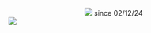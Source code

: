    ‎ ‎ ‎    ‎ ‎ ‎    ‎ ‎ ‎    ‎ ‎ ‎    ‎ ‎ ‎    ‎ ‎ ‎    ‎ ‎ ‎    ‎ ‎ ‎    ‎ ‎ ‎    ‎ ‎ ‎    ‎ ‎ ‎    ‎ ‎ ‎    ‎ ‎ ‎    ‎ ‎ ‎    ‎ ‎ ‎    ‎ ‎ ‎    ‎ ‎ ‎    ‎ ‎   ‎ ‎ ‎    ‎ ‎ ‎    ‎ ‎ ‎    ‎ ‎ ‎    ‎ ‎ ‎    ‎ ‎ ‎    ‎ ‎ ‎    ‎ ‎ ‎    ‎ ‎ ‎  ‎ ![](https://komarev.com/ghpvc/?username=byIer&label=fans) since 02/12/24
   ‎ ‎ ‎    ‎ ‎ ‎    ‎ ‎ ‎    ‎ ‎ ‎    ‎ ‎ ‎    ‎ ‎ ‎    ‎ ‎ ‎    ‎ ‎ ‎    ‎ ‎ ‎    ‎ ‎ ‎    ‎ ‎ ‎    ‎ ‎ ‎    ‎ ‎ ‎    ‎ ‎ ‎    ‎ ‎ ‎    ‎ ‎ ‎    ‎ ‎ ‎    ‎ ‎ ‎    ‎ ‎ ‎    ‎ ‎ ‎    ‎ ‎ ‎   ‎ ‎ ‎    ‎ ‎ ‎    ‎ ‎ ‎    ‎ ‎ ‎    ‎ ‎ ‎    ‎ ‎ ‎    ‎ ‎ ‎    ‎ ‎ ‎    ‎ ‎ ‎    ‎ ‎ ‎    ‎ ‎ ‎    ‎ ‎ ‎    ‎ ‎ ‎    ‎ ‎ ‎    ‎ ‎ ‎    ‎ ‎ ‎    ‎ ‎ ‎    ‎ ‎ ‎    ‎ ‎ ‎    ‎ ‎ ‎    ‎ ‎ ‎    ‎ ‎ ‎    ‎ ‎ ‎    ‎ ‎   ‎ ‎ ‎    ‎ ‎ ‎    ‎ ‎ ‎    ‎ ‎ ‎    ‎ ‎ ‎    ‎ ‎ ‎    ‎ ‎ ‎    ‎ ‎ ‎    ‎ ‎ ‎    ‎ ‎ ‎    ‎ ‎ ‎    ‎ ‎ ‎    ‎ ‎ ‎    ‎ ‎ ‎    ‎ ‎ ‎    ‎ ‎ ‎    ‎ ‎ ‎    ‎ ‎   ‎ ‎ ‎    ‎ ‎ ‎    ‎ ‎ ‎    ‎ ‎ ‎    ‎ ‎ ‎    ‎ ‎ ‎    ‎ ‎ ‎    ‎ ‎ ‎    ‎ ‎ ‎  ‎    ‎ ‎ ‎    ‎ ‎ ‎    ‎ ‎ ‎    ‎ ‎ ‎    ‎ ‎ ‎    ‎ ‎ ‎    ‎ ‎ ‎    ‎ ‎ ‎    ‎ ‎ ‎    ‎ ‎ ‎    ‎ ‎ ‎    ‎ ‎ ‎    ‎ ‎ ‎    ‎ ‎ ‎    ‎ ‎ ‎    ‎ ‎ ‎    ‎ ‎ ‎    ‎ ‎   ‎ ‎ ‎    ‎ ‎ ‎    ‎ ‎ ‎    ‎ ‎ ‎    ‎ ‎ ‎    ‎ ‎ ‎    ‎ ‎ ‎    ‎ ‎ ‎    ‎ ‎ ‎  ‎    ‎ ‎ ‎    ‎ ‎ ‎    ‎ ‎ ‎    ‎ ‎ ‎    ‎ ‎ ‎    ‎ ‎ ‎    ‎ ‎ ‎    ‎ ‎ ‎    ‎ ‎ ‎    ‎ ‎ ‎    ‎ ‎ ‎    ‎ ‎ ‎    ‎ ‎ ‎    ‎ ‎ ‎    ‎ ‎ ‎    ‎ ‎ ‎    ‎ ‎ ‎    ‎ ‎   ‎ ‎ ‎    ‎ ‎ ‎    ‎ ‎ ‎    ‎ ‎ ‎    ‎ ‎ ‎    ‎ ‎ ‎    ‎ ‎    ‎ ‎ ‎    ‎ ‎ ‎    ‎ ‎ ‎    ‎ ‎ ‎    ‎ ‎ ‎   ‎    ‎ ‎ ‎    ‎ ‎ ‎  ‎     ‎ ‎ ‎    ‎ ‎ ‎    ‎ ‎ ‎    ‎ ‎ ‎    ‎ ‎   ‎ ‎ ‎    ‎ ‎ ‎    ‎ ‎ ‎    ‎ ‎ ‎    ‎![](https://spotify-github-profile.kittinanx.com/api/view.svg?uid=8agdmn2yckudzad6crq1umy54&redirect=true][https://spotify-github-profile.kittinanx.com/api/view.svg?uid=8agdmn2yckudzad6crq1umy54&cover_image=true&theme=natemoo-re&show_offline=false&background_color=121212&interchange=true&bar_color=53b14f&bar_color_cover=true)
